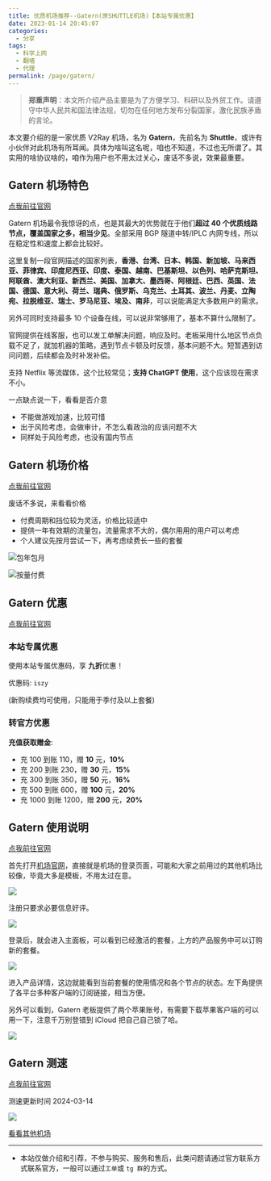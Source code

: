 ```yaml
---
title: 优质机场推荐--Gatern(原SHUTTLE机场)【本站专属优惠】
date: 2023-01-14 20:45:07
categories:
  - 分享
tags:
  - 科学上网
  - 翻墙
  - 代理
permalink: /page/gatern/
---
```


> **郑重声明**：本文所介绍产品主要是为了方便学习、科研以及外贸工作。请遵守中华人民共和国法律法规，切勿在任何地方发布分裂国家，激化民族矛盾的言论。

本文要介绍的是一家优质 V2Ray 机场，名为 **Gatern**，先前名为 **Shuttle**，或许有小伙伴对此机场有所耳闻。具体为啥叫这名呢，咱也不知道，不过也无所谓了。其实用的啥协议啥的，咱作为用户也不用太过关心，废话不多说，效果最重要。

<!--more-->

## Gatern 机场特色

[点我前往官网](https://url.iszy.xyz/gatern)

Gatern 机场最令我惊讶的点，也是其最大的优势就在于他们**超过 40 个优质线路节点，覆盖国家之多，相当少见**。全部采用 BGP 隧道中转/IPLC 内网专线，所以在稳定性和速度上都会比较好。

这里复制一段官网描述的国家列表，**香港、台湾、日本、韩国、新加坡、马来西亚、菲律宾、印度尼西亚、印度、泰国、越南、巴基斯坦、以色列、哈萨克斯坦、阿联酋、澳大利亚、新西兰、美国、加拿大、墨西哥、阿根廷、巴西、英国、法国、德国、意大利、荷兰、瑞典、俄罗斯、乌克兰、土耳其、波兰、丹麦、立陶宛、拉脱维亚、瑞士、罗马尼亚、埃及、南非**，可以说能满足大多数用户的需求。

另外可同时支持最多 10 个设备在线，可以说非常够用了，基本不算什么限制了。

官网提供在线客服，也可以发工单解决问题，响应及时。老板采用什么地区节点负载不足了，就加机器的策略，遇到节点卡顿及时反馈，基本问题不大。短暂遇到访问问题，后续都会及时补发补偿。

支持 Netflix 等流媒体，这个比较常见；**支持 ChatGPT 使用**，这个应该现在需求不小。

一点缺点说一下，看看是否介意

- 不能做游戏加速，比较可惜
- 出于风险考虑，会做审计，不怎么看政治的应该问题不大
- 同样处于风险考虑，也没有国内节点

## Gatern 机场价格

[点我前往官网](https://url.iszy.xyz/gatern)

废话不多说，来看看价格

- 付费周期和挡位较为灵活，价格比较适中
- 提供一年有效期的流量包，流量需求不大的，偶尔用用的用户可以考虑
- 个人建议先按月尝试一下，再考虑续费长一些的套餐

![包年包月](https://img.iszy.xyz/1710421152555.png)

![按量付费](https://img.iszy.xyz/1710421248128.png)

## Gatern 优惠

[点我前往官网](https://url.iszy.xyz/gatern)

### 本站专属优惠

使用本站专属优惠码，享 **九折**优惠！

优惠码: `iszy`

(新购续费均可使用，只能用于季付及以上套餐)

### 转官方优惠

**充值获取赠金**:

- 充 100 到账 110，赠 **10** 元，**10%**
- 充 200 到账 230，赠 **30** 元，**15%**
- 充 300 到账 350，赠 **50** 元，**16%**
- 充 500 到账 600，赠 **100** 元，**20%**
- 充 1000 到账 1200，赠 **200** 元，**20%**

## Gatern 使用说明

[点我前往官网](https://url.iszy.xyz/gatern)

首先打开[机场官网](https://url.iszy.xyz/gatern)，直接就是机场的登录页面，可能和大家之前用过的其他机场比较像，毕竟大多是模板，不用太过在意。

![](https://img.iszy.xyz/1710421864226.png)

注册只要求必要信息好评。

![](https://img.iszy.xyz/1710422063075.png)

登录后，就会进入主面板，可以看到已经激活的套餐，上方的产品服务中可以订购新的套餐。

![](https://img.iszy.xyz/1710423409236.png)

进入产品详情，这边就能看到当前套餐的使用情况和各个节点的状态。左下角提供了各平台多种客户端的订阅链接，相当方便。

另外可以看到，Gatern 老板提供了两个苹果账号，有需要下载苹果客户端的可以用一下，注意千万别登错到 iCloud 把自己自己锁了哈。

![](https://img.iszy.xyz/1710423763400.png)

## Gatern 测速

[点我前往官网](https://url.iszy.xyz/gatern)

测速更新时间 2024-03-14

![](https://img.iszy.xyz/1710425626550.png)

[看看其他机场](/page/bgfw/)

---

- 本站仅做介绍和引荐，不参与购买、服务和售后，此类问题请通过官方联系方式联系官方，一般可以通过`工单`或 `tg 群`的方式。
